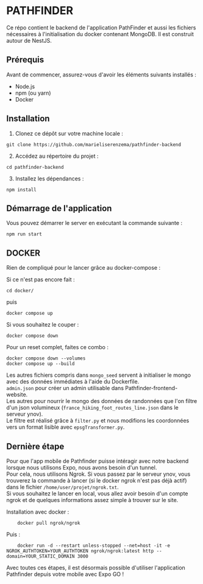 # PATHFINDER

Ce répo contient le backend de l'application PathFinder et aussi les fichiers nécessaires à l'initialisation du docker contenant MongoDB.
Il est construit autour de NestJS.

## Prérequis

Avant de commencer, assurez-vous d'avoir les éléments suivants installés :

- Node.js
- npm (ou yarn)
- Docker

## Installation

1. Clonez ce dépôt sur votre machine locale :

```
git clone https://github.com/marieliserenzema/pathfinder-backend
```

2. Accédez au répertoire du projet :

```
cd pathfinder-backend
```

3. Installez les dépendances :

```
npm install
```


## Démarrage de l'application

Vous pouvez démarrer le server en exécutant la commande suivante :

```
npm run start
```

## DOCKER

Rien de compliqué pour le lancer grâce au docker-compose :

Si ce n'est pas encore fait :
```
cd docker/
```

puis

```
docker compose up
```

Si vous souhaitez le couper : 

```
docker compose down
```

Pour un reset complet, faites ce combo :

```
docker compose down --volumes
docker compose up --build
```

Les autres fichiers compris dans `mongo_seed` servent à initialiser le mongo avec des données immédiates à l'aide du Dockerfile.  
`admin.json` pour créer un admin utilisable dans Pathfinder-frontend-website.  
Les autres pour nourrir le mongo des données de randonnées que l'on filtre d'un json volumineux (`france_hiking_foot_routes_line.json` dans le serveur ynov).  
Le filtre est réalisé grâce à `filter.py` et nous modifions les coordonnées vers un format lisible avec `epsgTransformer.py`.

## Dernière étape

Pour que l'app mobile de Pathfinder puisse intéragir avec notre backend lorsque nous utilisons Expo, nous avons besoin d'un tunnel.  
Pour cela, nous utilisons Ngrok. Si vous passez par le serveur ynov, vous trouverez la commande à lancer (si le docker ngrok n'est pas déjà actif) 
dans le fichier `/home/user/projet/ngrok.txt`.  
Si vous souhaitez le lancer en local, vous allez avoir besoin d'un compte ngrok et de quelques informations assez simple à trouver sur le site.

Installation avec docker :

```
    docker pull ngrok/ngrok
```

Puis : 

```
    docker run -d --restart unless-stopped --net=host -it -e NGROK_AUTHTOKEN=YOUR_AUTHTOKEN ngrok/ngrok:latest http --domain=YOUR_STATIC_DOMAIN 3000
```

Avec toutes ces étapes, il est désormais possible d'utiliser l'application Pathfinder depuis votre mobile avec Expo GO !